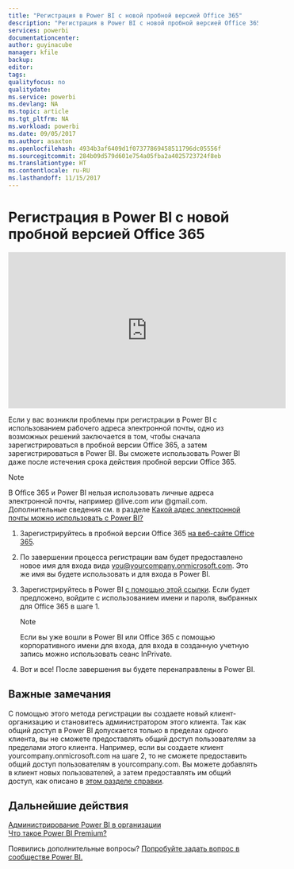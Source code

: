 ```yaml
---
title: "Регистрация в Power BI с новой пробной версией Office 365"
description: "Регистрация в Power BI с новой пробной версией Office 365"
services: powerbi
documentationcenter: 
author: guyinacube
manager: kfile
backup: 
editor: 
tags: 
qualityfocus: no
qualitydate: 
ms.service: powerbi
ms.devlang: NA
ms.topic: article
ms.tgt_pltfrm: NA
ms.workload: powerbi
ms.date: 09/05/2017
ms.author: asaxton
ms.openlocfilehash: 4934b3af6409d1f07377869458511796dc05556f
ms.sourcegitcommit: 284b09d579d601e754a05fba2a4025723724f8eb
ms.translationtype: HT
ms.contentlocale: ru-RU
ms.lasthandoff: 11/15/2017
---
```

# <a name="signing-up-for-power-bi-with-a-new-office-365-trial"></a>Регистрация в Power BI с новой пробной версией Office 365
<iframe width="560" height="315" src="https://www.youtube.com/embed/gbSuFST-Nx4?showinfo=0" frameborder="0" allowfullscreen></iframe>

Если у вас возникли проблемы при регистрации в Power BI с использованием рабочего адреса электронной почты, одно из возможных решений заключается в том, чтобы сначала зарегистрироваться в пробной версии Office 365, а затем зарегистрироваться в Power BI.  Вы сможете использовать Power BI даже после истечения срока действия пробной версии Office 365.

> [!NOTE]
> В Office 365 и Power BI нельзя использовать личные адреса электронной почты, например @live.com или @gmail.com. Дополнительные сведения см. в разделе [Какой адрес электронной почты можно использовать с Power BI?](service-self-service-signup-for-power-bi.md#what-email-address-can-be-used-with-power-bi)
> 
> 

1. Зарегистрируйтесь в пробной версии Office 365 [на веб-сайте Office 365](https://go.microsoft.com/fwlink/p/?LinkID=403802).
2. По завершении процесса регистрации вам будет предоставлено новое имя для входа вида you@yourcompany.onmicrosoft.com.  Это же имя вы будете использовать и для входа в Power BI.
3. Зарегистрируйтесь в Power BI [с помощью этой ссылки](https://portal.office.com/Start/Confirm?Sku=a403ebcc-fae0-4ca2-8c8c-7a907fd6c235&ru=https%3A%2F%2Fapp.powerbi.com%3FredirectedFromSignup%3D1%26noSignUpCheck%3D1).  Если будет предложено, войдите с использованием имени и пароля, выбранных для Office 365 в шаге 1.
   
   > [!NOTE]
   > Если вы уже вошли в Power BI или Office 365 с помощью корпоративного имени для входа, для входа в созданную учетную запись можно использовать сеанс InPrivate.
   > 
   > 
4. Вот и все!  После завершения вы будете перенаправлены в Power BI.

## <a name="important-considerations"></a>Важные замечания
С помощью этого метода регистрации вы создаете новый клиент-организацию и становитесь администратором этого клиента.  Так как общий доступ в Power BI допускается только в пределах одного клиента, вы не сможете предоставлять общий доступ пользователям за пределами этого клиента.  Например, если вы создаете клиент yourcompany.onmicrosoft.com на шаге 2, то не сможете предоставить общий доступ пользователям в yourcompany.com.  Вы можете добавлять в клиент новых пользователей, а затем предоставлять им общий доступ, как описано в [этом разделе справки](https://support.office.com/en-sg/article/Add-users-individually-to-Office-365---Admin-Help-1970f7d6-03b5-442f-b385-5880b9c256ec?ui=en-US&rs=en-SG&ad=SG).

## <a name="next-steps"></a>Дальнейшие действия
[Администрирование Power BI в организации](service-admin-administering-power-bi-in-your-organization.md)  
[Что такое Power BI Premium?](service-premium.md)  

Появились дополнительные вопросы? [Попробуйте задать вопрос в сообществе Power BI.](http://community.powerbi.com/)

